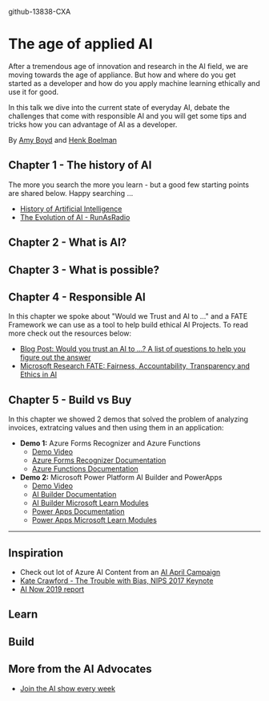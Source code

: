 github-13838-CXA

# The age of applied AI
After a tremendous age of innovation and research in the AI field, we are moving towards the age of appliance. But how and where do you get started as a developer and how do you apply machine learning ethically and use it for good.

In this talk we dive into the current state of everyday AI, debate the challenges that come with responsible AI and you will get some tips and tricks how you can advantage of AI as a developer.

By [Amy Boyd](https://twitter.com/AmyKateNicho) and [Henk Boelman](https://twitter.com/hboelman)


## Chapter 1 - The history of AI

The more you search the more you learn - but a good few starting points are shared below. Happy searching ...

* [History of Artificial Intelligence](https://en.wikipedia.org/wiki/History_of_artificial_intelligence)
* [The Evolution of AI - RunAsRadio](http://runasradio.com/Shows/Show/739)

## Chapter 2 - What is AI?

## Chapter 3 - What is possible?

## Chapter 4 - Responsible AI

In this chapter we spoke about "Would we Trust and AI to ..." and a FATE Framework we can use as a tool to help build ethical AI Projects. To read more check out the resources below:

- [Blog Post: Would you trust an AI to …? A list of questions to help you figure out the answer](https://aka.ms/ethical-ai-questions)
- [Microsoft Research FATE: Fairness, Accountability, Transparency and Ethics in AI](https://www.microsoft.com/research/theme/fate/)

## Chapter 5 - Build vs Buy

In this chapter we showed 2 demos that solved the problem of analyzing invoices, extratcing values and then using them in an application:
* **Demo 1:** Azure Forms Recognizer and Azure Functions
    * [Demo Video](https://youtu.be/nmqt3oDOflY)
    * [Azure Forms Recognizer Documentation](https://docs.microsoft.com/azure/cognitive-services/form-recognizer/)
    * [Azure Functions Documentation](https://docs.microsoft.com/azure/azure-functions/)
* **Demo 2:** Microsoft Power Platform AI Builder and PowerApps
    * [Demo Video](https://youtu.be/_FFMTmPDNls)
    * [AI Builder Documentation](https://docs.microsoft.com/ai-builder/)
    * [AI Builder Microsoft Learn Modules](https://docs.microsoft.com/learn/browse/?products=ai-builder)
    * [Power Apps Documentation](https://docs.microsoft.com/powerapps/)
    * [Power Apps Microsoft Learn Modules](https://docs.microsoft.com/learn/browse/?products=power-apps)


--------------


## Inspiration
- Check out lot of Azure AI Content from an [AI April Campaign](https://aka.ms/aiapril)
- [Kate Crawford - The Trouble with Bias, NIPS 2017 Keynote](https://aka.ms/troublewithbias)
- [AI Now 2019 report](http://ainowinstitute.org/reports.html)


## Learn

## Build




## More from the AI Advocates

- [Join the AI show every week]()
